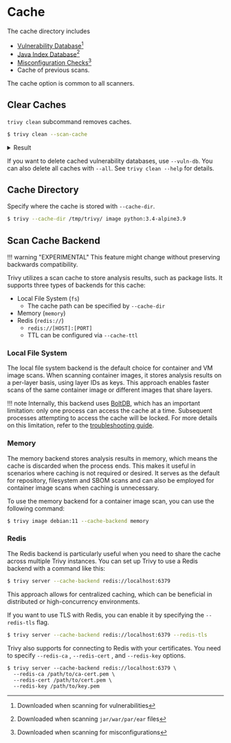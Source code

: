 # Cache
The cache directory includes 

- [Vulnerability Database][trivy-db][^1]
- [Java Index Database][trivy-java-db][^2]
- [Misconfiguration Checks][misconf-checks][^3]
- Cache of previous scans.
 
The cache option is common to all scanners.

## Clear Caches
`trivy clean` subcommand removes caches.

```bash
$ trivy clean --scan-cache
```

<details>
<summary>Result</summary>

```
2024-06-21T21:58:21+04:00       INFO    Removing scan cache...
```

</details>

If you want to delete cached vulnerability databases, use `--vuln-db`.
You can also delete all caches with `--all`.
See `trivy clean --help` for details.

## Cache Directory
Specify where the cache is stored with `--cache-dir`.

```bash
$ trivy --cache-dir /tmp/trivy/ image python:3.4-alpine3.9
```

## Scan Cache Backend
!!! warning "EXPERIMENTAL"
    This feature might change without preserving backwards compatibility.

Trivy utilizes a scan cache to store analysis results, such as package lists.
It supports three types of backends for this cache: 

- Local File System (`fs`)
    - The cache path can be specified by `--cache-dir`
- Memory (`memory`)
- Redis (`redis://`)
    - `redis://[HOST]:[PORT]`
    - TTL can be configured via `--cache-ttl`

### Local File System
The local file system backend is the default choice for container and VM image scans.
When scanning container images, it stores analysis results on a per-layer basis, using layer IDs as keys.
This approach enables faster scans of the same container image or different images that share layers.

!!! note
    Internally, this backend uses [BoltDB][boltdb], which has an important limitation: only one process can access the cache at a time.
    Subsequent processes attempting to access the cache will be locked.
    For more details on this limitation, refer to the [troubleshooting guide][parallel-run].

### Memory
The memory backend stores analysis results in memory, which means the cache is discarded when the process ends.
This makes it useful in scenarios where caching is not required or desired.
It serves as the default for repository, filesystem and SBOM scans and can also be employed for container image scans when caching is unnecessary.

To use the memory backend for a container image scan, you can use the following command:

```bash
$ trivy image debian:11 --cache-backend memory
```

### Redis

The Redis backend is particularly useful when you need to share the cache across multiple Trivy instances.
You can set up Trivy to use a Redis backend with a command like this:

```bash
$ trivy server --cache-backend redis://localhost:6379
```

This approach allows for centralized caching, which can be beneficial in distributed or high-concurrency environments.

If you want to use TLS with Redis, you can enable it by specifying the `--redis-tls` flag.

```bash
$ trivy server --cache-backend redis://localhost:6379 --redis-tls
```

Trivy also supports for connecting to Redis with your certificates.
You need to specify `--redis-ca` , `--redis-cert` , and `--redis-key` options.

```
$ trivy server --cache-backend redis://localhost:6379 \
  --redis-ca /path/to/ca-cert.pem \
  --redis-cert /path/to/cert.pem \
  --redis-key /path/to/key.pem
```

[trivy-db]: ./db.md#vulnerability-database
[trivy-java-db]: ./db.md#java-index-database
[misconf-checks]: ../scanner/misconfiguration/check/builtin.md
[boltdb]: https://github.com/etcd-io/bbolt
[parallel-run]: https://aquasecurity.github.io/trivy/v0.52/docs/references/troubleshooting/#running-in-parallel-takes-same-time-as-series-run

[^1]: Downloaded when scanning for vulnerabilities
[^2]: Downloaded when scanning `jar/war/par/ear` files
[^3]: Downloaded when scanning for misconfigurations